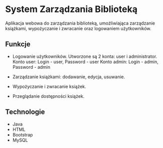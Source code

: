 # System Zarządzania Biblioteką

Aplikacja webowa do zarządzania biblioteką, umożliwiająca zarządzanie książkami, wypożyczanie i zwracanie oraz logowaniem użytkowników.

## Funkcje

- Logowanie użytkowników.
  Utworzone są 2 konta: user i administrator.
  Konto user: Login - user, Password - user
  Konto admin: Login - admin, Password - admin
  
- Zarządzanie książkami: dodawanie, edycja, usuwanie.
- Wypożyczanie i zwracanie książek.
- Przeglądanie dostępności książek.

## Technologie

- Java
- HTML
- Bootstrap
- MySQL
